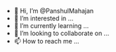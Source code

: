 - 👋 Hi, I’m @PanshulMahajan
- 👀 I’m interested in ...
- 🌱 I’m currently learning ...
- 💞️ I’m looking to collaborate on ...
- 📫 How to reach me ...

<!---
PanshulMahajan/PanshulMahajan is a ✨ special ✨ repository because its `README.md` (this file) appears on your GitHub profile.
You can click the Preview link to take a look at your changes.
--->
